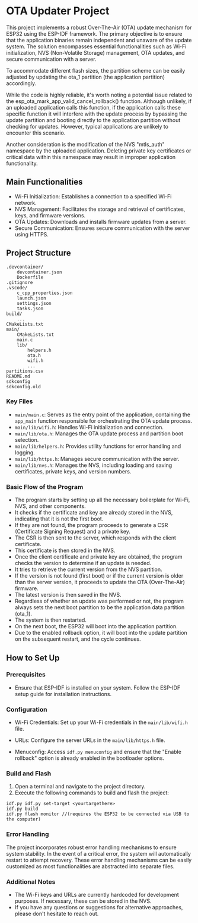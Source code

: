 # OTA Updater Project  
This project implements a robust Over-The-Air (OTA) update mechanism for ESP32 using the ESP-IDF framework. The primary objective is to ensure that the application binaries remain independent and unaware of the update system. The solution encompasses essential functionalities such as Wi-Fi initialization, NVS (Non-Volatile Storage) management, OTA updates, and secure communication with a server.

To accommodate different flash sizes, the partition scheme can be easily adjusted by updating the ota_1 partition (the application partition) accordingly.

While the code is highly reliable, it's worth noting a potential issue related to the esp_ota_mark_app_valid_cancel_rollback() function. Although unlikely, if an uploaded application calls this function, if the application calls these specific function it will interfere with the update process by bypassing the update partition and booting directly to the application partition without checking for updates. However, typical applications are unlikely to encounter this scenario.

Another consideration is the modification of the NVS "mtls_auth" namespace by the uploaded application. Deleting private key certificates or critical data within this namespace may result in improper application functionality.

## Main Functionalities
- Wi-Fi Initialization: Establishes a connection to a specified Wi-Fi network.
- NVS Management: Facilitates the storage and retrieval of certificates, keys, and firmware versions.
- OTA Updates: Downloads and installs firmware updates from a server.
- Secure Communication: Ensures secure communication with the server using HTTPS.

## Project Structure
```
.devcontainer/
    devcontainer.json
    Dockerfile
.gitignore
.vscode/
    c_cpp_properties.json
    launch.json
    settings.json
    tasks.json
build/
    ...
CMakeLists.txt
main/
    CMakeLists.txt
    main.c
    lib/
        helpers.h
        ota.h
        wifi.h
        ...
partitions.csv
README.md
sdkconfig
sdkconfig.old
```

### Key Files
- `main/main.c`: Serves as the entry point of the application, containing the `app_main` function responsible for orchestrating the OTA update process.
- `main/lib/wifi.h`: Handles Wi-Fi initialization and connection.
- `main/lib/ota.h`: Manages the OTA update process and partition boot selection.
- `main/lib/helpers.h`: Provides utility functions for error handling and logging.
- `main/lib/https.h`: Manages secure communication with the server.
- `main/lib/nvs.h`: Manages the NVS, including loading and saving certificates, private keys, and version numbers.

### Basic Flow of the Program
- The program starts by setting up all the necessary boilerplate for Wi-Fi, NVS, and other components.
- It checks if the certificate and key are already stored in the NVS, indicating that it is not the first boot.
- If they are not found, the program proceeds to generate a CSR (Certificate Signing Request) and a private key.
- The CSR is then sent to the server, which responds with the client certificate.
- This certificate is then stored in the NVS.
- Once the client certificate and private key are obtained, the program checks the version to determine if an update is needed.
- It tries to retrieve the current version from the NVS partition.
- If the version is not found (first boot) or if the current version is older than the server version, it proceeds to update the OTA (Over-The-Air) firmware.
- The latest version is then saved in the NVS.
- Regardless of whether an update was performed or not, the program always sets the next boot partition to be the application data partition (ota_1).
- The system is then restarted.
- On the next boot, the ESP32 will boot into the application partition.
- Due to the enabled rollback option, it will boot into the update partition on the subsequent restart, and the cycle continues.



## How to Set Up
### Prerequisites
- Ensure that ESP-IDF is installed on your system. Follow the ESP-IDF setup guide for installation instructions.

### Configuration
- Wi-Fi Credentials: Set up your Wi-Fi credentials in the `main/lib/wifi.h` file.
- URLs: Configure the server URLs in the `main/lib/https.h` file.

- Menuconfig: Access `idf.py menuconfig` and ensure that the "Enable rollback" option is already enabled in the bootloader options.

### Build and Flash
1. Open a terminal and navigate to the project directory.
2. Execute the following commands to build and flash the project:
```
idf.py idf.py set-target <yourtargethere>
idf.py build
idf.py flash monitor //(requires the ESP32 to be connected via USB to the computer)
```

### Error Handling
The project incorporates robust error handling mechanisms to ensure system stability. In the event of a critical error, the system will automatically restart to attempt recovery. These error handling mechanisms can be easily customized as most functionalities are abstracted into separate files.

### Additional Notes
- The Wi-Fi keys and URLs are currently hardcoded for development purposes. If necessary, these can be stored in the NVS.
- If you have any questions or suggestions for alternative approaches, please don't hesitate to reach out.

